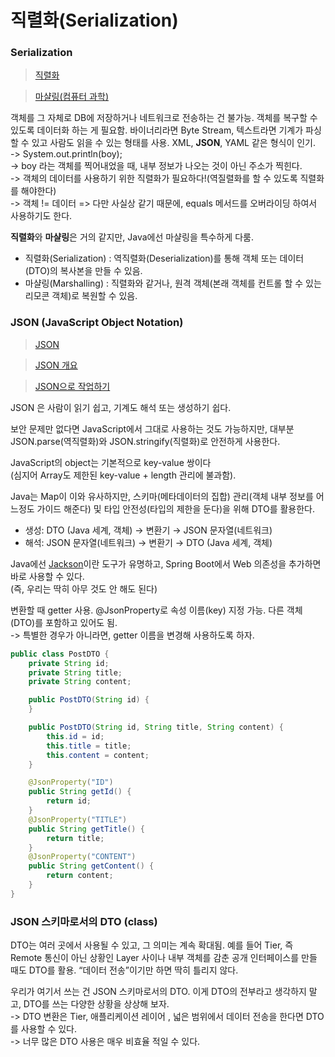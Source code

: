 # 직렬화(Serialization)

### Serialization

> [직렬화](https://ko.wikipedia.org/wiki/%EC%A7%81%EB%A0%AC%ED%99%94)

> [마샬링(컴퓨터 과학)](https://ko.wikipedia.org/wiki/%EB%A7%88%EC%83%AC%EB%A7%81\_\(%EC%BB%B4%ED%93%A8%ED%84%B0\_%EA%B3%BC%ED%95%99\))

객체를 그 자체로 DB에 저장하거나 네트워크로 전송하는 건 불가능. 객체를 복구할 수 있도록 데이터화 하는 게 필요함. 바이너리라면 Byte Stream, 텍스트라면 기계가 파싱 할 수 있고 사람도 읽을 수 있는 형태를 사용. XML, **JSON**, YAML 같은 형식이 인기.\
\-> System.out.println(boy);\
\-> boy 라는 객체를 찍어내었을 때, 내부 정보가 나오는 것이 아닌 주소가 찍힌다.\
\-> 객체의 데이터를 사용하기 위한 직렬화가 필요하다!(역질렬화를 할 수 있도록 직렬화를 해야한다)\
\-> 객체 != 데이터 => 다만 사실상 같기 때문에, equals 메서드를 오버라이딩 하여서 사용하기도 한다.

**직렬화**와 **마샬링**은 거의 같지만, Java에선 마샬링을 특수하게 다룸.

* 직렬화(Serialization) : 역직렬화(Deserialization)를 통해 객체 또는 데이터(DTO)의 복사본을 만들 수 있음.
* 마샬링(Marshalling) : 직렬화와 같거나, 원격 객체(본래 객체를 컨트롤 할 수 있는 리모콘 객체)로 복원할 수 있음.

### JSON (JavaScript Object Notation)

> [JSON](https://en.wikipedia.org/wiki/JSON)

> [JSON 개요](https://www.json.org/json-ko.html)

> [JSON으로 작업하기](https://developer.mozilla.org/ko/docs/Learn/JavaScript/Objects/JSON)

JSON 은 사람이 읽기 쉽고, 기계도 해석 또는 생성하기 쉽다.

보안 문제만 없다면 JavaScript에서 그대로 사용하는 것도 가능하지만, 대부분 JSON.parse(역직렬화)와 JSON.stringify(직렬화)로 안전하게 사용한다.

JavaScript의 object는 기본적으로 key-value 쌍이다\
(심지어 Array도 제한된 key-value + length 관리에 불과함).

Java는 Map이 이와 유사하지만, 스키마(메타데이터의 집합) 관리(객체 내부 정보를 어느정도 가이드 해준다) 및 타입 안전성(타입의 제한을 둔다)을 위해 DTO를 활용한다.

* 생성: DTO (Java 세계, 객체) → 변환기 → JSON 문자열(네트워크)
* 해석: JSON 문자열(네트워크) → 변환기 → DTO (Java 세계, 객체)

Java에선 [Jackson](https://github.com/FasterXML/jackson)이란 도구가 유명하고, Spring Boot에서 Web 의존성을 추가하면 바로 사용할 수 있다.\
(즉, 우리는 딱히 아무 것도 안 해도 된다)

변환할 때 getter 사용. @JsonProperty로 속성 이름(key) 지정 가능. 다른 객체(DTO)를 포함하고 있어도 됨.\
\-> 특별한 경우가 아니라면, getter 이름을 변경해 사용하도록 하자.

```java
public class PostDTO {
    private String id;
    private String title;
    private String content;

    public PostDTO(String id) {
    }

    public PostDTO(String id, String title, String content) {
        this.id = id;
        this.title = title;
        this.content = content;
    }

    @JsonProperty("ID")
    public String getId() {
        return id;
    }
    @JsonProperty("TITLE")
    public String getTitle() {
        return title;
    }
    @JsonProperty("CONTENT")
    public String getContent() {
        return content;
    }
}

```

### JSON 스키마로서의 DTO (class)

DTO는 여러 곳에서 사용될 수 있고, 그 의미는 계속 확대됨. 예를 들어 Tier, 즉 Remote 통신이 아닌 상황인 Layer 사이나 내부 객체를 감춘 공개 인터페이스를 만들 때도 DTO를 활용. “데이터 전송”이기만 하면 딱히 틀리지 않다.

우리가 여기서 쓰는 건 JSON 스키마로서의 DTO. 이게 DTO의 전부라고 생각하지 말고, DTO를 쓰는 다양한 상황을 상상해 보자.\
\-> DTO 변환은 Tier, 애플리케이션 레이어 , 넓은 범위에서 데이터 전송을 한다면 DTO 를 사용할 수 있다.\
\-> 너무 많은 DTO 사용은 매우 비효율 적일 수 있다.
